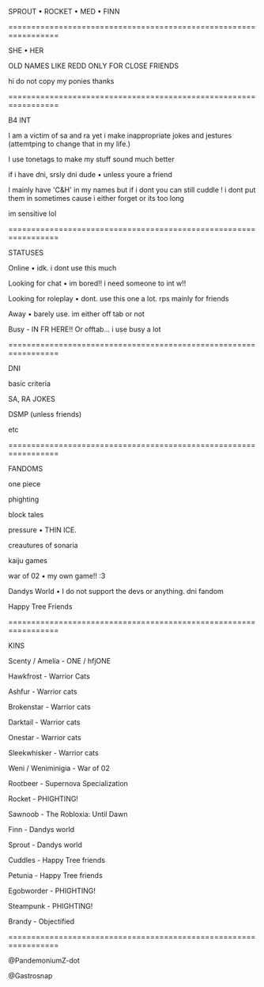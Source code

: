 SPROUT • ROCKET • MED • FINN

=================================================================

SHE • HER

OLD NAMES LIKE REDD ONLY FOR CLOSE FRIENDS

hi do not copy my ponies thanks

=================================================================

B4 INT

I am a victim of sa and ra yet i make inappropriate jokes and jestures (attemtping to change that in my life.)

I use tonetags to make my stuff sound much better

if i have dni, srsly dni dude • unless youre a friend

I mainly have 'C&H' in my names but if i dont you can still cuddle ! i dont put them in sometimes cause i either forget or its too long

im sensitive lol

=================================================================

STATUSES

Online • idk. i dont use this much

Looking for chat • im bored!! i need someone to int w!!

Looking for roleplay • dont. use this one a lot. rps mainly for friends

Away • barely use. im either off tab or not

Busy - IN FR HERE!! Or offtab... i use busy a lot

=================================================================

DNI

basic criteria

SA, RA JOKES

DSMP (unless friends)

etc

=================================================================

FANDOMS

one piece

phighting

block tales

pressure • THIN ICE.

creautures of sonaria

kaiju games

war of 02 • my own game!! :3

Dandys World  •  I do not support the devs or anything. dni fandom

Happy Tree Friends

=================================================================

KINS

Scenty / Amelia - ONE / hfjONE

Hawkfrost - Warrior Cats

Ashfur - Warrior cats

Brokenstar - Warrior cats

Darktail - Warrior cats

Onestar - Warrior cats

Sleekwhisker - Warrior cats

Weni / Weniminigia - War of 02

Rootbeer - Supernova Specialization

Rocket - PHIGHTING!

Sawnoob - The Robloxia: Until Dawn

Finn - Dandys world

Sprout - Dandys world

Cuddles - Happy Tree friends

Petunia - Happy Tree friends

Egobworder - PHIGHTING!

Steampunk - PHIGHTING!

Brandy - Objectified

=================================================================


@PandemoniumZ-dot

@Gastrosnap
